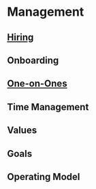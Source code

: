 # Management

## [Hiring](./Hiring)

## Onboarding

## [One-on-Ones](./one-on-ones.md)

## Time Management

## Values

## Goals

## Operating Model